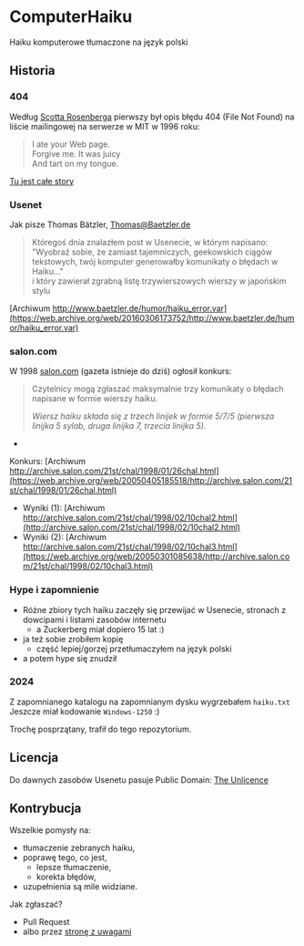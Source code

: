 # ComputerHaiku

Haiku komputerowe tłumaczone na język polski

## Historia

### 404

Według [Scotta Rosenberga](https://en.wikipedia.org/wiki/Scott_Rosenberg_(journalist)) pierwszy był opis błędu 404 (File
Not Found) na liście mailingowej na serwerze w MIT w 1996 roku:

> I ate your Web page.  
> Forgive me. It was juicy  
> And tart on my tongue.

[Tu jest całe story](https://web.archive.org/web/20110818224042/http://www.salon.com/21st/rose/1998/02/24straight.html)

### Usenet

Jak pisze Thomas Bätzler, <Thomas@Baetzler.de>

> Któregoś dnia znalazłem post w Usenecie, w którym napisano:  
> "Wyobraź sobie, że zamiast tajemniczych, geekowskich ciągów tekstowych, twój komputer generowałby komunikaty o błędach
> w Haiku..."  
> i który zawierał zgrabną listę trzywierszowych wierszy w japońskim stylu

[Archiwum http://www.baetzler.de/humor/haiku_error.var](https://web.archive.org/web/20160306173752/http://www.baetzler.de/humor/haiku_error.var)

### salon.com

W 1998 [salon.com](https://salon.com) (gazeta istnieje do dziś) ogłosił konkurs:

> Czytelnicy mogą zgłaszać maksymalnie trzy komunikaty o błędach napisane w formie wierszy haiku.
>
> _Wiersz haiku składa się z trzech linijek w formie 5/7/5 (pierwsza linijka 5 sylab, druga linijka 7, trzecia linijka
5)._

-

Konkurs: [Archiwum http://archive.salon.com/21st/chal/1998/01/26chal.html](https://web.archive.org/web/20050405185518/http://archive.salon.com/21st/chal/1998/01/26chal.html)

- Wyniki (1): [Archiwum http://archive.salon.com/21st/chal/1998/02/10chal2.html](http://archive.salon.com/21st/chal/1998/02/10chal2.html)
- Wyniki (2): [Archiwum http://archive.salon.com/21st/chal/1998/02/10chal3.html](https://web.archive.org/web/20050301085638/http://archive.salon.com/21st/chal/1998/02/10chal3.html)

### Hype i zapomnienie

- Różne zbiory tych haiku zaczęły się przewijać w Usenecie, stronach z dowcipami i listami zasobów internetu
    - a Zuckerberg miał dopiero 15 lat :)
- ja też sobie zrobiłem kopię
    - część lepiej/gorzej przetłumaczyłem na język polski
- a potem hype się znudził

### 2024

Z zapomnianego katalogu na zapomnianym dysku wygrzebałem `haiku.txt` Jeszcze miał kodowanie `Windows-1250` :)

Trochę posprzątany, trafił do tego repozytorium.

## Licencja

Do dawnych zasobów Usenetu pasuje Public
Domain: [The Unlicence](https://github.com/jbanaszczyk/ComputerHaiku/blob/main/LICENSE)

## Kontrybucja

Wszelkie pomysły na:

- tłumaczenie zebranych haiku,
- poprawę tego, co jest,
    - lepsze tłumaczenie,
    - korekta błędów,
- uzupełnienia
  są mile widziane.

Jak zgłaszać?

- Pull Request
- albo przez [stronę z uwagami](https://github.com/jbanaszczyk/ComputerHaiku/issues)
